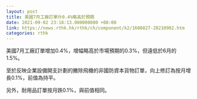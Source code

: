 ```yaml
---
layout: post
title: 美國7月工廠訂單升0.4%略高於預期
date: 2021-09-02 23:18:13.000000000 +08:00
link: https://news.rthk.hk/rthk/ch/component/k2/1608827-20210902.htm
categories: rthk
---
```


美國7月工廠訂單增加0.4%，增幅略高於市場預期的0.3%，但遠低於6月的1.5%。

至於反映企業設備開支計劃的撇除飛機的非國防資本貨物訂單，向上修訂為按月增長0.1%，前值為持平。

另外，耐用品訂單按月跌0.1%，與前值相同。
